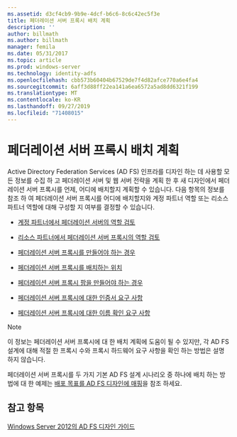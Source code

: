```yaml
---
ms.assetid: d3cf4cb9-9b9e-4dcf-b6c6-8c6c42ec5f3e
title: 페더레이션 서버 프록시 배치 계획
description: ''
author: billmath
ms.author: billmath
manager: femila
ms.date: 05/31/2017
ms.topic: article
ms.prod: windows-server
ms.technology: identity-adfs
ms.openlocfilehash: cbb573b60404b67529de7f4d82afce770a6e4fa4
ms.sourcegitcommit: 6aff3d88ff22ea141a6ea6572a5ad8dd6321f199
ms.translationtype: MT
ms.contentlocale: ko-KR
ms.lasthandoff: 09/27/2019
ms.locfileid: "71408015"
---
```

# <a name="planning-federation-server-proxy-placement"></a>페더레이션 서버 프록시 배치 계획

Active Directory Federation Services \(AD FS\) 인프라를 디자인 하는 데 사용할 모든 정보를 수집 하 고 페더레이션 서버 및 웹 서버 전략을 계획 한 후 새 디자인에서 페더레이션 서버 프록시를 언제, 어디에 배치할지 계획할 수 있습니다. 다음 항목의 정보를 참조 하 여 페더레이션 서버 프록시를 어디에 배치할지와 계정 파트너 역할 또는 리소스 파트너 역할에 대해 구성할 지 여부를 결정할 수 있습니다.  
  
-   [계정 파트너에서 페더레이션 서버의 역할 검토](Review-the-Role-of-the-Federation-Server-in-the-Account-Partner.md)  
  
-   [리소스 파트너에서 페더레이션 서버 프록시의 역할 검토](Review-the-Role-of-the-Federation-Server-Proxy-in-the-Resource-Partner.md)  
  
-   [페더레이션 서버 프록시를 만들어야 하는 경우](When-to-Create-a-Federation-Server-Proxy.md)  
  
-   [페더레이션 서버 프록시를 배치하는 위치](Where-to-Place-a-Federation-Server-Proxy.md)  
  
-   [페더레이션 서버 프록시 팜을 만들어야 하는 경우](When-to-Create-a-Federation-Server-Proxy-Farm.md)  
  
-   [페더레이션 서버 프록시에 대한 인증서 요구 사항](Certificate-Requirements-for-Federation-Server-Proxies.md)  
  
-   [페더레이션 서버 프록시에 대한 이름 확인 요구 사항](Name-Resolution-Requirements-for-Federation-Server-Proxies.md)  
  
> [!NOTE]  
> 이 정보는 페더레이션 서버 프록시에 대 한 배치 계획에 도움이 될 수 있지만, 각 AD FS 설계에 대해 적절 한 프록시 수와 프록시 하드웨어 요구 사항을 확인 하는 방법은 설명 하지 않습니다.  
  
페더레이션 서버 프록시를 두 가지 기본 AD FS 설계 시나리오 중 하나에 배치 하는 방법에 대 한 예제는 [배포 목표를 AD FS 디자인에 매핑](Mapping-Your-Deployment-Goals-to-an-AD-FS-Design.md)을 참조 하세요.  

## <a name="see-also"></a>참고 항목
[Windows Server 2012의 AD FS 디자인 가이드](AD-FS-Design-Guide-in-Windows-Server-2012.md)
  

